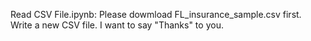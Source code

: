 Read CSV File.ipynb: Please dowmload FL_insurance_sample.csv first.
Write a new CSV file.
I want to say "Thanks" to you.
